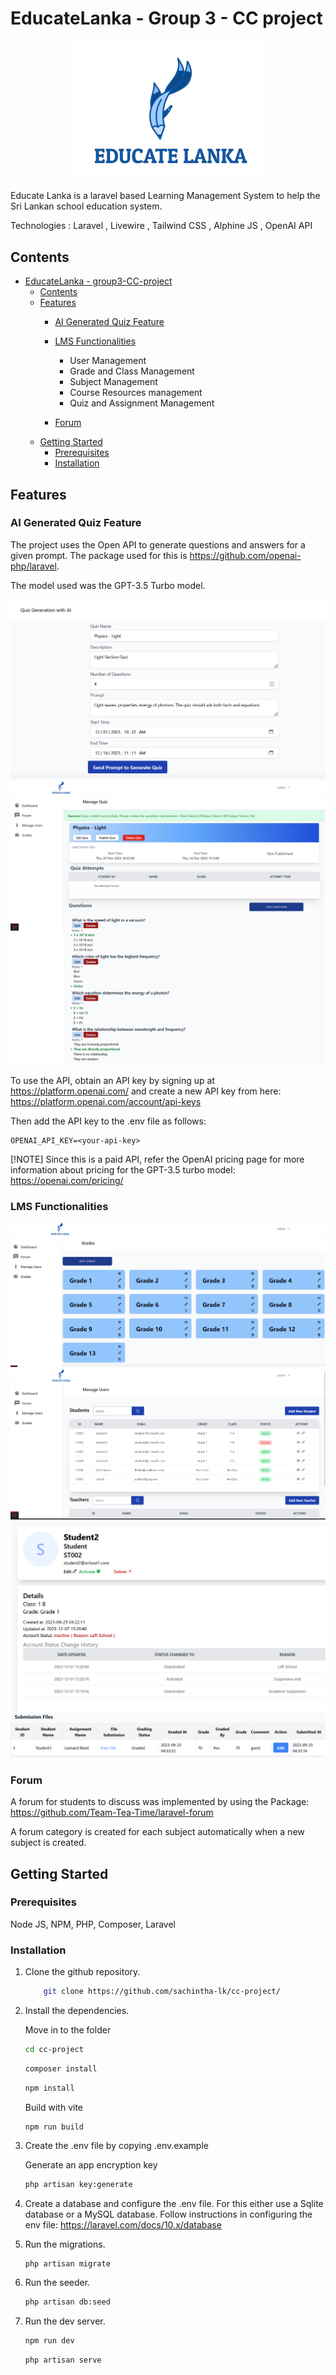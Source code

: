 # EducateLanka - Group 3 - CC project
<p align="center"><img src="readme-assets/logo.png" width="300" alt="Laravel Logo"></p>

Educate Lanka is a laravel based Learning Management System to help the Sri Lankan school education system.

Technologies : Laravel , Livewire , Tailwind CSS , Alphine JS , OpenAI API
## Contents

- [EducateLanka - group3-CC-project](#educatelanka---group3-cc-project)
  - [Contents](#contents)
  - [Features](#features)
    - [AI Generated Quiz Feature](#ai-generated-quiz-feature)
    - [LMS Functionalities](#lms-functionalities)
       - User Management
       - Grade and Class Management
       - Subject Management
       - Course Resources management
       - Quiz and Assignment Management
    
    - [Forum](#forum) 
  - [Getting Started](#getting-started)
    - [Prerequisites](#prerequisites)
    - [Installation](#installation)

    
## Features
### AI Generated Quiz Feature
The project uses the Open API to generate questions and answers for a given prompt.
The package used for this is https://github.com/openai-php/laravel.

The model used was the GPT-3.5 Turbo model.

<img src="readme-assets/AI-quiz-prompt.png">

<img src="readme-assets/Generated_quiz_questions.png">

To use the API, obtain an API key by signing up at https://platform.openai.com/ and 
create a new API key from here: https://platform.openai.com/account/api-keys

Then add the API key to the .env file as follows:
```env
OPENAI_API_KEY=<your-api-key>
```
[!NOTE]
Since this is a paid API, refer the OpenAI pricing page for more information about pricing for the GPT-3.5 turbo model: https://openai.com/pricing/

### LMS Functionalities
<img src="readme-assets/grades.png">
<img src="readme-assets/manage-users.png">
<img src="readme-assets/student-account-management.png">
<img src="readme-assets/submission-files.png">

### Forum
A forum for students to discuss was implemented by using the Package: https://github.com/Team-Tea-Time/laravel-forum

A forum category is created for each subject automatically when a new subject is created.

## Getting Started

### Prerequisites

Node JS, NPM, PHP, Composer, Laravel

### Installation

1.  Clone the github repository.

    ```bash
        git clone https://github.com/sachintha-lk/cc-project/
    ```

2.  Install the dependencies.

    Move in to the folder

    ```bash
    cd cc-project
    ```

    ```bash
    composer install
    ```

    ```bash
    npm install
    ```

    Build with vite

    ```npm
    npm run build
    ```

3.  Create the .env file by copying .env.example

    Generate an app encryption key

    ```bash
    php artisan key:generate
    ```

4.  Create a database and configure the .env file.
    For this either use a Sqlite database or a MySQL database.
    Follow instructions in configuring the env file: https://laravel.com/docs/10.x/database

5.  Run the migrations.
    ```bash
    php artisan migrate
    ```
6.  Run the seeder.

    ```bash
    php artisan db:seed
    ```

7.  Run the dev server.

    ```bash
    npm run dev
    ```

    ```bash
    php artisan serve
    ```
